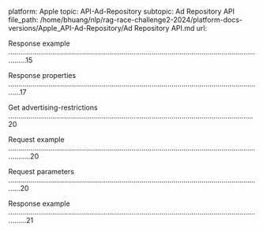 platform: Apple
topic: API-Ad-Repository
subtopic: Ad Repository API
file_path: /home/bhuang/nlp/rag-race-challenge2-2024/platform-docs-versions/Apple_API-Ad-Repository/Ad Repository API.md
url: <EMPTY>

Response example .....................................................................................................................................15



Response properties ..................................................................................................................................17



Get advertising-restrictions ...........................................................................................................................20



Request example .......................................................................................................................................20



Request parameters ..................................................................................................................................20



Response example .....................................................................................................................................21
